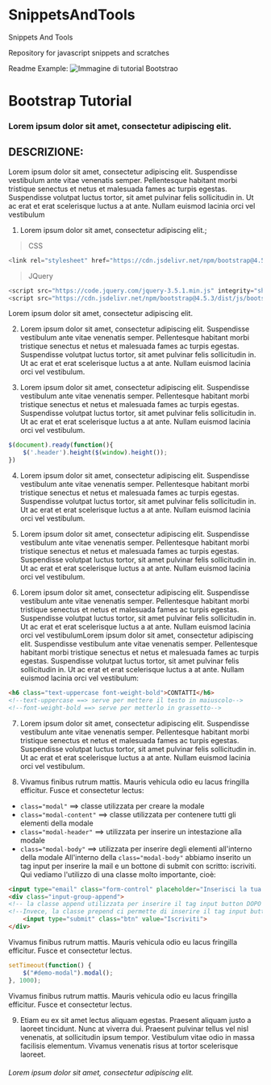 # SnippetsAndTools
Snippets And Tools

Repository for javascript snippets and scratches

Readme Example:
![Immagine di tutorial Bootstrao](https://websitesetup.org/wp-content/uploads/2019/10/bootstrap-4-tutorial.jpg)


# Bootstrap Tutorial
### Lorem ipsum dolor sit amet, consectetur adipiscing elit.

## DESCRIZIONE:
Lorem ipsum dolor sit amet, consectetur adipiscing elit. Suspendisse vestibulum ante vitae venenatis semper. Pellentesque habitant morbi tristique senectus et netus et malesuada fames ac turpis egestas. Suspendisse volutpat luctus tortor, sit amet pulvinar felis sollicitudin in. Ut ac erat et erat scelerisque luctus a at ante. Nullam euismod lacinia orci vel vestibulum

1. Lorem ipsum dolor sit amet, consectetur adipiscing elit.;
>CSS
```javascript
<link rel="stylesheet" href="https://cdn.jsdelivr.net/npm/bootstrap@4.5.3/dist/css/bootstrap.min.css" integrity="sha384-TX8t27EcRE3e/ihU7zmQxVncDAy5uIKz4rEkgIXeMed4M0jlfIDPvg6uqKI2xXr2" crossorigin="anonymous">
```
>JQuery
```javascript 
<script src="https://code.jquery.com/jquery-3.5.1.min.js" integrity="sha256-9/aliU8dGd2tb6OSsuzixeV4y/faTqgFtohetphbbj0=" crossorigin="anonymous"></script>
<script src="https://cdn.jsdelivr.net/npm/bootstrap@4.5.3/dist/js/bootstrap.min.js" integrity="sha384-w1Q4orYjBQndcko6MimVbzY0tgp4pWB4lZ7lr30WKz0vr/aWKhXdBNmNb5D92v7s" crossorigin="anonymous"></script>
```
Lorem ipsum dolor sit amet, consectetur adipiscing elit.

2. Lorem ipsum dolor sit amet, consectetur adipiscing elit. Suspendisse vestibulum ante vitae venenatis semper. Pellentesque habitant morbi tristique senectus et netus et malesuada fames ac turpis egestas. Suspendisse volutpat luctus tortor, sit amet pulvinar felis sollicitudin in. Ut ac erat et erat scelerisque luctus a at ante. Nullam euismod lacinia orci vel vestibulum.

3. Lorem ipsum dolor sit amet, consectetur adipiscing elit. Suspendisse vestibulum ante vitae venenatis semper. Pellentesque habitant morbi tristique senectus et netus et malesuada fames ac turpis egestas. Suspendisse volutpat luctus tortor, sit amet pulvinar felis sollicitudin in. Ut ac erat et erat scelerisque luctus a at ante. Nullam euismod lacinia orci vel vestibulum.
```javascript 
$(document).ready(function(){
    $('.header').height($(window).height());
})
```

4. Lorem ipsum dolor sit amet, consectetur adipiscing elit. Suspendisse vestibulum ante vitae venenatis semper. Pellentesque habitant morbi tristique senectus et netus et malesuada fames ac turpis egestas. Suspendisse volutpat luctus tortor, sit amet pulvinar felis sollicitudin in. Ut ac erat et erat scelerisque luctus a at ante. Nullam euismod lacinia orci vel vestibulum.

5. Lorem ipsum dolor sit amet, consectetur adipiscing elit. Suspendisse vestibulum ante vitae venenatis semper. Pellentesque habitant morbi tristique senectus et netus et malesuada fames ac turpis egestas. Suspendisse volutpat luctus tortor, sit amet pulvinar felis sollicitudin in. Ut ac erat et erat scelerisque luctus a at ante. Nullam euismod lacinia orci vel vestibulum.

6. Lorem ipsum dolor sit amet, consectetur adipiscing elit. Suspendisse vestibulum ante vitae venenatis semper. Pellentesque habitant morbi tristique senectus et netus et malesuada fames ac turpis egestas. Suspendisse volutpat luctus tortor, sit amet pulvinar felis sollicitudin in. Ut ac erat et erat scelerisque luctus a at ante. Nullam euismod lacinia orci vel vestibulumLorem ipsum dolor sit amet, consectetur adipiscing elit. Suspendisse vestibulum ante vitae venenatis semper. Pellentesque habitant morbi tristique senectus et netus et malesuada fames ac turpis egestas. Suspendisse volutpat luctus tortor, sit amet pulvinar felis sollicitudin in. Ut ac erat et erat scelerisque luctus a at ante. Nullam euismod lacinia orci vel vestibulum:
```HTML
<h6 class="text-uppercase font-weight-bold">CONTATTI</h6>
<!--text-uppercase ==> serve per mettere il testo in maiuscolo-->
<!--font-weight-bold ==> serve per metterlo in grassetto-->
```

7. Lorem ipsum dolor sit amet, consectetur adipiscing elit. Suspendisse vestibulum ante vitae venenatis semper. Pellentesque habitant morbi tristique senectus et netus et malesuada fames ac turpis egestas. Suspendisse volutpat luctus tortor, sit amet pulvinar felis sollicitudin in. Ut ac erat et erat scelerisque luctus a at ante. Nullam euismod lacinia orci vel vestibulum.

8. Vivamus finibus rutrum mattis. Mauris vehicula odio eu lacus fringilla efficitur. Fusce et consectetur lectus:
- `class="modal"` ==> classe utilizzata per creare la modale
- `class="modal-content"` ==> classe utilizzata per contenere tutti gli elementi della modale
- `class="modal-header"` ==> utilizzata per inserire un intestazione alla modale
- `class="modal-body"` ==> utilizzata per inserire degli elementi all'interno della modale
All'interno della `class="modal-body"` abbiamo inserito un tag input per inserire la mail e un bottone di submit con scritto: iscriviti. Qui vediamo l'utilizzo di una classe molto importante, cioè:
```HTML
<input type="email" class="form-control" placeholder="Inserisci la tua email" name="email">
<div class="input-group-append"> 
<!-- la classe append utilizzata per inserire il tag input button DOPO del modulo-->
<!--Invece, la classe prepend ci permette di inserire il tag input button input PRIMA del modulo-->
    <input type="submit" class="btn" value="Iscriviti">
</div>
```
Vivamus finibus rutrum mattis. Mauris vehicula odio eu lacus fringilla efficitur. Fusce et consectetur lectus. 
```javascript 
setTimeout(function() {
	$("#demo-modal").modal();
}, 1000);
```
Vivamus finibus rutrum mattis. Mauris vehicula odio eu lacus fringilla efficitur. Fusce et consectetur lectus.

9. Etiam eu ex sit amet lectus aliquam egestas. Praesent aliquam justo a laoreet tincidunt. Nunc at viverra dui. Praesent pulvinar tellus vel nisl venenatis, at sollicitudin ipsum tempor. Vestibulum vitae odio in massa facilisis elementum. Vivamus venenatis risus at tortor scelerisque laoreet.

###### Lorem ipsum dolor sit amet, consectetur adipiscing elit.
